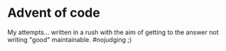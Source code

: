# Advent of code

My attempts... written in a rush with the aim of getting to the answer not writing "good" maintainable.  #nojudging ;)
